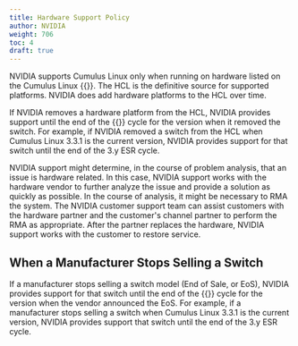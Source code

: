 ```yaml
---
title: Hardware Support Policy
author: NVIDIA
weight: 706
toc: 4
draft: true
---
```


NVIDIA supports Cumulus Linux only when running on hardware listed on the Cumulus Linux {{<exlink url="www.nvidia.com/en-us/networking/ethernet-switching/hardware-compatibility-list/" text="hardware compatibility list (HCL)">}}. The HCL is the definitive source for supported platforms. NVIDIA does add hardware platforms to the HCL over time.

If NVIDIA removes a hardware platform from the HCL, NVIDIA provides support until the end of the {{<link url="Cumulus-Linux-Release-Versioning-and-Support-Policy" text="extended support release (ESR)">}} cycle for the version when it removed the switch. For example, if NVIDIA removed a switch from the HCL when Cumulus Linux 3.3.1 is the current version, NVIDIA provides support for that switch until the end of the 3.y ESR cycle.

NVIDIA support might determine, in the course of problem analysis, that an issue is hardware related. In this case, NVIDIA support works with the hardware vendor to further analyze the issue and provide a solution as quickly as possible. In the course of analysis, it might be necessary to RMA the system. The NVIDIA customer support team can assist customers with the hardware partner and the customer's channel partner to perform the RMA as appropriate. After the partner replaces the hardware, NVIDIA support works with the customer to restore service.

## When a Manufacturer Stops Selling a Switch

If a manufacturer stops selling a switch model (End of Sale, or EoS), NVIDIA provides support for that switch until the end of the {{<link url="Cumulus-Linux-Release-Versioning-and-Support-Policy" text="extended support release (ESR)">}} cycle for the version when the vendor announced the EoS. For example, if a manufacturer stops selling a switch when Cumulus Linux 3.3.1 is the current version, NVIDIA provides support that switch until the end of the 3.y ESR cycle.
